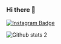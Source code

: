 ### Hi there 👋

[![Instagram Badge](https://img.shields.io/badge/-Instagram-C13584?style=flat-quare&labelColor=C13584&logo=instagram&logoColor=white&link=https://instagram.com/halil.hub)](https://instagram.com/halil.hub)

![Github stats 2](https://github-readme-stats.vercel.app/api?username=HalilTetik&show_icons=true&theme=radical)

